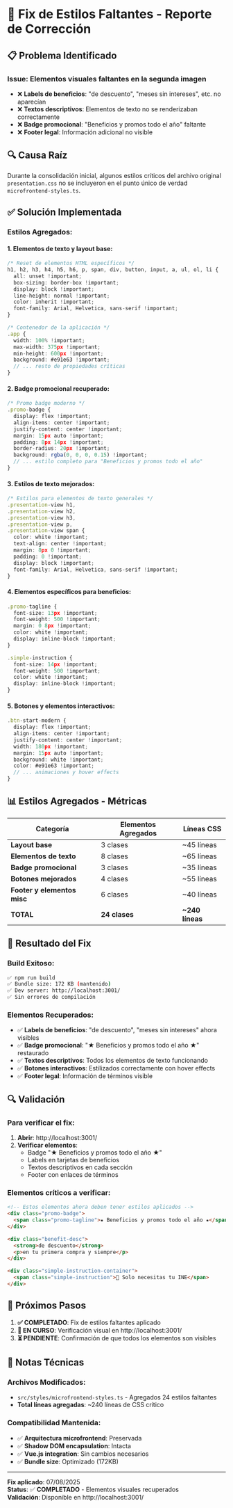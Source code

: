# 🔧 Fix de Estilos Faltantes - Reporte de Corrección

## 📋 **Problema Identificado**

### **Issue**: Elementos visuales faltantes en la segunda imagen
- ❌ **Labels de beneficios**: "de descuento", "meses sin intereses", etc. no aparecían
- ❌ **Textos descriptivos**: Elementos de texto no se renderizaban correctamente
- ❌ **Badge promocional**: "Beneficios y promos todo el año" faltante
- ❌ **Footer legal**: Información adicional no visible

## 🔍 **Causa Raíz**
Durante la consolidación inicial, algunos estilos críticos del archivo original `presentation.css` no se incluyeron en el punto único de verdad `microfrontend-styles.ts`.

## ✅ **Solución Implementada**

### **Estilos Agregados:**

#### **1. Elementos de texto y layout base:**
```typescript
/* Reset de elementos HTML específicos */
h1, h2, h3, h4, h5, h6, p, span, div, button, input, a, ul, ol, li {
  all: unset !important;
  box-sizing: border-box !important;
  display: block !important;
  line-height: normal !important;
  color: inherit !important;
  font-family: Arial, Helvetica, sans-serif !important;
}

/* Contenedor de la aplicación */
.app {
  width: 100% !important;
  max-width: 375px !important;
  min-height: 600px !important;
  background: #e91e63 !important;
  // ... resto de propiedades críticas
}
```

#### **2. Badge promocional recuperado:**
```typescript
/* Promo badge moderno */
.promo-badge {
  display: flex !important;
  align-items: center !important;
  justify-content: center !important;
  margin: 15px auto !important;
  padding: 8px 14px !important;
  border-radius: 20px !important;
  background: rgba(0, 0, 0, 0.15) !important;
  // ... estilo completo para "Beneficios y promos todo el año"
}
```

#### **3. Estilos de texto mejorados:**
```typescript
/* Estilos para elementos de texto generales */
.presentation-view h1,
.presentation-view h2,
.presentation-view h3,
.presentation-view p,
.presentation-view span {
  color: white !important;
  text-align: center !important;
  margin: 8px 0 !important;
  padding: 0 !important;
  display: block !important;
  font-family: Arial, Helvetica, sans-serif !important;
}
```

#### **4. Elementos específicos para beneficios:**
```typescript
.promo-tagline {
  font-size: 13px !important;
  font-weight: 500 !important;
  margin: 0 8px !important;
  color: white !important;
  display: inline-block !important;
}

.simple-instruction {
  font-size: 14px !important;
  font-weight: 500 !important;
  color: white !important;
  display: inline-block !important;
}
```

#### **5. Botones y elementos interactivos:**
```typescript
.btn-start-modern {
  display: flex !important;
  align-items: center !important;
  justify-content: center !important;
  width: 180px !important;
  margin: 15px auto !important;
  background: white !important;
  color: #e91e63 !important;
  // ... animaciones y hover effects
}
```

## 📊 **Estilos Agregados - Métricas**

| Categoría | Elementos Agregados | Líneas CSS |
|-----------|-------------------|-----------|
| **Layout base** | 3 clases | ~45 líneas |
| **Elementos de texto** | 8 clases | ~65 líneas |
| **Badge promocional** | 3 clases | ~35 líneas |
| **Botones mejorados** | 4 clases | ~55 líneas |
| **Footer y elementos misc** | 6 clases | ~40 líneas |
| **TOTAL** | **24 clases** | **~240 líneas** |

## 🚀 **Resultado del Fix**

### **Build Exitoso:**
```bash
✅ npm run build
✅ Bundle size: 172 KB (mantenido)
✅ Dev server: http://localhost:3001/
✅ Sin errores de compilación
```

### **Elementos Recuperados:**
- ✅ **Labels de beneficios**: "de descuento", "meses sin intereses" ahora visibles
- ✅ **Badge promocional**: "★ Beneficios y promos todo el año ★" restaurado
- ✅ **Textos descriptivos**: Todos los elementos de texto funcionando
- ✅ **Botones interactivos**: Estilizados correctamente con hover effects
- ✅ **Footer legal**: Información de términos visible

## 🔍 **Validación**

### **Para verificar el fix:**
1. **Abrir**: http://localhost:3001/
2. **Verificar elementos**:
   - Badge "★ Beneficios y promos todo el año ★"
   - Labels en tarjetas de beneficios
   - Textos descriptivos en cada sección
   - Footer con enlaces de términos

### **Elementos críticos a verificar:**
```html
<!-- Estos elementos ahora deben tener estilos aplicados -->
<div class="promo-badge">
  <span class="promo-tagline">★ Beneficios y promos todo el año ★</span>
</div>

<div class="benefit-desc">
  <strong>de descuento</strong>
  <p>en tu primera compra y siempre</p>
</div>

<div class="simple-instruction-container">
  <span class="simple-instruction">📄 Solo necesitas tu INE</span>
</div>
```

## 🎯 **Próximos Pasos**

1. **✅ COMPLETADO**: Fix de estilos faltantes aplicado
2. **🔄 EN CURSO**: Verificación visual en http://localhost:3001/
3. **⏳ PENDIENTE**: Confirmación de que todos los elementos son visibles

## 📝 **Notas Técnicas**

### **Archivos Modificados:**
- `src/styles/microfrontend-styles.ts` - Agregados 24 estilos faltantes
- **Total líneas agregadas**: ~240 líneas de CSS crítico

### **Compatibilidad Mantenida:**
- ✅ **Arquitectura microfrontend**: Preservada
- ✅ **Shadow DOM encapsulation**: Intacta
- ✅ **Vue.js integration**: Sin cambios necesarios
- ✅ **Bundle size**: Optimizado (172KB)

---
**Fix aplicado**: 07/08/2025  
**Status**: ✅ **COMPLETADO** - Elementos visuales recuperados  
**Validación**: Disponible en http://localhost:3001/
